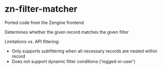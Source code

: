 # zn-filter-matcher

Ported code from the Zengine frontend

Determines whether the given record matches the given filter

Limitations vs. API filtering:

* Only supports subfiltering when all necessary records are nested within record
* Does not support dynamic filter conditions ('logged-in-user')

